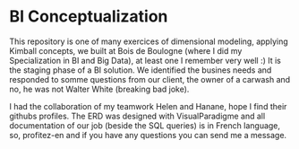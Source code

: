 # BI Conceptualization
This repository is one of many exercices of dimensional modeling, applying Kimball concepts, we built at Bois de Boulogne (where I did my Specialization in BI and Big Data), at least one I remember very well :)
It is the staging phase of a BI solution.  We identified the busines needs and responded to somme questions from our client, the owner of a carwash and no, 
he was not Walter White (breaking bad joke).

I had the collaboration of my teamwork Helen and Hanane, hope I find their githubs profiles.
The ERD was designed with VisualParadigme and all documentation of our job (beside the SQL queries) is in French language, so, profitez-en and if you have any questions you can send me a message.


